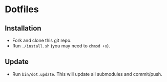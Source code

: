 Dotfiles
========

Installation
------------

* Fork and clone this git repo.
* Run `./install.sh` (you may need to `chmod +x`).

Update
------

* Run `bin/dot.update`. This will update all submodules and commit/push.
